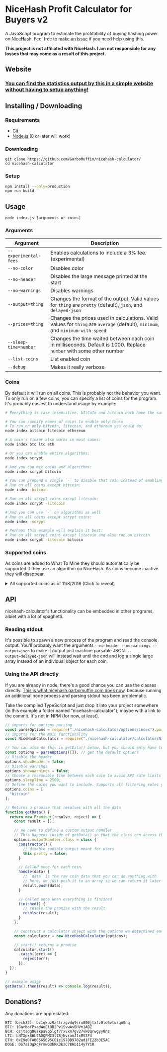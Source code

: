 # NiceHash Profit Calculator for Buyers v2

A JavaScript program to estimate the profitability of buying hashing power on [NiceHash](https://www.nicehash.com/?refby=258346). Feel free to [make an issue](https://github.com/GarboMuffin/nicehash-calculator/issues/new) if you need help using this.

**This project is not affiliated with NiceHash. I am not responsible for any losses that may come as a result of this project.**

## Website

### [You can find the statistics output by this in a simple website without having to setup anything!](https://nicehash.garbomuffin.com/)

## Installing / Downloading

### Requirements

- [Git](https://git-scm.com/)
- [Node.js](https://nodejs.org/en/) (8 or later will work)

### Downloading

<!-- TODO: use github releases instead? -->

```
git clone https://github.com/GarboMuffin/nicehash-calculator/
cd nicehash-calculator
```

### Setup

```bash
npm install --only=production
npm run build
```

## Usage

```
node index.js [arguments or coins]
```

### Arguments

| Argument | Description |
|--------------|----------------|
| `--experimental-fees` | Enables calculations to include a 3% fee. (experimental) |
| `--no-color` | Disables color |
| `--no-header` | Disables the large message printed at the start |
| `--no-warnings` | Disables warnings |
| `--output=thing` | Changes the format of the output. Valid values for `thing` are `pretty` (default), `json`, and `delayed-json` |
| `--prices=thing` | Changes the prices used in calculations. Valid values for `thing` are `average` (default), `minimum`, and `minimum-with-speed` |
| `--sleep-time=number` | Changes the time waited between each coin in milliseconds. Default is 1000. Replace `number` with some other number |
| `--list-coins` | List enabled coin |
| `--debug` | Makes it really verbose |

### Coins

By default it will run on all coins. This is probably not the behavior you want. To only run on a few coins, you can specify a list of coins for the program. It's probably easiest to understand usage by example:

```bash
# Everything is case insensitive. bItCoIn and bitcoin both have the same effect

# You can specify names of coins to enable only those
# To run on only bitcoin, litecoin, and ethereum you could do:
node index bitcoin litecoin ethereum

# A coin's ticker also works in most cases:
node index btc ltc eth

# Or you can enable entire algorithms:
node index scrypt

# And you can mix coins and algorithms:
node index scrypt bitcoin

# You can prepend a single `-` to disable that coin instead of enabling it.
# Run on all coins except bitcoin:
node index -bitcoin

# Run on all scrypt coins except litecoin:
node index scrypt -litecoin

# And you can use `-` on algorithms as well
# Run on all coins except scrypt coins:
node index -scrypt

# Perhaps this example will explain it best:
# Run on all scrypt coins except litecoin and also run on bitcoin
node index scrypt -litecoin bitcoin
```

### Supported coins

As coins are added to What To Mine they should automatically be supported if they use an algorithm on NiceHash. As coins become inactive they will disappear.

<details>
  <summary>All supported coins as of 11/8/2018 (Click to reveal)</summary>

  ```sh
  $ node index --list-coins
  ...

  Enabled coins:
   * Bitcoin (BTC) (SHA-256)
   * Litecoin (LTC) (Scrypt)
   * Vertcoin (VTC) (Lyra2REv2)
   * Dogecoin (DOGE) (Scrypt)
   * Feathercoin (FTC) (NeoScrypt)
   * Einsteinium (EMC2) (Scrypt)
   * DGB-Scrypt (DGB) (Scrypt)
   * Worldcoin (WDC) (Scrypt)
   * Myriad-Scrypt (XMY) (Scrypt)
   * Dash (DASH) (X11)
   * AUR-Scrypt (AUR) (Scrypt)
   * Québecoin (QBC) (X11)
   * Peercoin (PPC) (SHA-256)
   * Zetacoin (ZET) (SHA-256)
   * Unobtanium (UNO) (SHA-256)
   * Myriad-SHA (XMY) (SHA-256)
   * Gulden (NLG) (Scrypt)
   * Maza (MAZA) (SHA-256)
   * Phoenixcoin (PXC) (NeoScrypt)
   * Orbitcoin (ORB) (NeoScrypt)
   * Maxcoin (MAX) (Keccak)
   * Monero (XMR) (CryptoNightV8)
   * Bytecoin (BCN) (CryptoNight)
   * DigitalNote (XDN) (CryptoNightV7)
   * Viacoin (VIA) (Scrypt)
   * DGB-SHA (DGB) (SHA-256)
   * DGB-Qubit (DGB) (Qubit)
   * Mooncoin (MOON) (Scrypt)
   * Halcyon (HAL) (NeoScrypt)
   * Startcoin (START) (X11)
   * Quark (QRK) (Quark)
   * GameCredits (GAME) (Scrypt)
   * Monacoin (MONA) (Lyra2REv2)
   * Influxcoin (INFX) (X11)
   * Verge-Scrypt (XVG) (Scrypt)
   * Ethereum (ETH) (DaggerHashimoto)
   * Decred (DCR) (Decred)
   * Expanse (EXP) (DaggerHashimoto)
   * Adzcoin (ADZ) (X11)
   * Ethereum Classic (ETC) (DaggerHashimoto)
   * LBRY (LBC) (LBRY)
   * Crown (CRW) (SHA-256)
   * Zcash (ZEC) (Equihash)
   * Zclassic (ZCL) (Equihash)
   * Hush (HUSH) (Equihash)
   * Sibcoin (SIB) (X11Gost)
   * Pascalcoin (PASC) (Pascal)
   * Ubiq (UBQ) (DaggerHashimoto)
   * Komodo (KMD) (Equihash)
   * Zcoin (XZC) (Lyra2Z)
   * Karbo (KRB) (CryptoNight)
   * PascalLite (PASL) (Pascal)
   * Musicoin (MUSIC) (DaggerHashimoto)
   * Deutsche eMark (DEM) (SHA-256)
   * Horizen (ZEN) (Equihash)
   * Cannabiscoin (CANN) (X11)
   * Bitcoin Cash (BCH) (SHA-256)
   * Onix (ONX) (X11)
   * Linx (LINX) (Scrypt)
   * Sumokoin (SUMO) (CryptoNight)
   * SmartCash (SMART) (Keccak)
   * Vivo (VIVO) (NeoScrypt)
   * Monoeci (XMCC) (X11)
   * Creamcoin (CRM) (X11)
   * Metaverse (ETP) (DaggerHashimoto)
   * Pirl (PIRL) (DaggerHashimoto)
   * Electroneum (ETN) (CryptoNight)
   * Trezarcoin (TZC) (NeoScrypt)
   * DeepOnion (ONION) (X13)
   * Verge-Lyra2REv2 (XVG) (Lyra2REv2)
   * Verge-Blake (2s) (XVG) (Blake (2s))
   * Ellaism (ELLA) (DaggerHashimoto)
   * Florin (FLO) (Scrypt)
   * Universal (UNIT) (SHA-256)
   * GoByte (GBX) (NeoScrypt)
   * Crowdcoin (CRC) (NeoScrypt)
   * Dinastycoin (DCY) (CryptoNight)
   * AUR-SHA (AUR) (SHA-256)
   * Innova (INN) (NeoScrypt)
   * Bitcoin Private (BTCP) (Equihash)
   * LitecoinCash (LCC) (SHA-256)
   * Galactrum (ORE) (Lyra2REv2)
   * Ravencoin (RVN) (X16R)
   * Dinero (DIN) (NeoScrypt)
   * MoneroOriginal (XMO) (CryptoNight)
   * Paccoin ($PAC) (X11)
   * Straks (STAK) (Lyra2REv2)
   * Motion (XMN) (X16R)
   * Loki (LOKI) (CryptoNightHeavy)
   * Gincoin (GIN) (Lyra2Z)
   * SimpleBank (SPLB) (NeoScrypt)
   * Mano (MANO) (Lyra2Z)
   * Commercium (CMM) (Equihash)
   * MCT+ (MCT) (Lyra2Z)
   * HelpTheHomeless (HTH) (X16R)
   * Ryo (RYO) (CryptoNightHeavy)
   * Graft (GRFT) (CryptoNightV8)
   * Gravium (GRV) (X16R)
   * Quantum R L (QRL) (CryptoNightV7)
   * Nix (NIX) (Lyra2REv2)
   * Gentarium (GTM) (Lyra2Z)
   * Hanacoin (HANA) (Lyra2REv2)
   * Dubaicoin (DBIX) (DaggerHashimoto)
   * Traid (TRAID) (NeoScrypt)
   * LitecoinPlus (LCP) (Scrypt)
  ```
</details>

## API

nicehash-calculator's functionality can be embedded in other programs, albiet with a lot of spaghetti.

### Reading stdout

It's possible to spawn a new process of the program and read the console output. You'll probably want the arguments `--no-header --no-warnings --output=json` to make it output just machine parsable JSON. `--output=delayed-json` will instead wait until the end and log a single large array instead of an individual object for each coin.

### Using the API directly

If you are already in node, there's a good chance you can use the classes directly. [This is what nicehash.garbomuffin.com does now](https://github.com/GarboMuffin/nicehash-calculator-web/blob/master/src/getData.js), because running an additional node process and parsing stdout has been problematic.

Take the compiled TypeScript and just drop it into your project somewhere (in this example a folder named "nicehash-calculator"); maybe with a link to the commit. It's not in NPM (for now, at least).

```javascript
// imports for options parsing
const parseOptions = require("./nicehash-calculator/options/index").parseOptions;
// imports for the main functionality
const NiceHashCalculator = require("./nicehash-calculator/calculator/NiceHashCalculator").NiceHashCalculator;

// You can also do this in getData() below, but you should only have to do it once.
const options = parseOptions([]); // get the default options
// Disable the header
options.showHeader = false;
// Disable warnings
options.showWarnings = false;
// Choose a reasonable time between each coin to avoid API rate limits
options.sleepTime = 2500;
// Define the coins you want to include. Supports all filtering rules you can use from the CLI
options.coins = [
  "bitcoin"
];

// Returns a promise that resolves with all the data
function getData() {
  return new Promise((resolve, reject) => {
    const result = [];

    // We need to define a custom output handler
    // This happens inside of getData() so that the class can access the `result` list easier
    options.outputHandler.class = class {
      constructor() {
        // disable console output meant for users
        this.pretty = false;
      }

      // Called once for each coin.
      handle(data) {
        // `data` is the raw coin data that you can do anything with
        // here, we just push it to an array so we can return it later
        result.push(data);
      }

      // Called once when everything is finished
      finished() {
        // resole the promise with the result
        resolve(result);
      }
    };

    // construct a calculator object with the options we determined earlier
    const calculator = new NiceHashCalculator(options);

    // start() returns a promise
    calculator.start()
      .catch((err) => {
        reject(err);
      });
  });
}

// example usage
getData().then((result) => console.log(result));
```

## Donations?

Any donations are appreciated:

```
BTC (bech32): bc1qkuz9a4trzgvdq9sru800jtxfz0ld0vtwrqu0nq
BTC: 1GarboYPsadWuEi8B2Pv1SvwAsBHVn1ABZ
BCH: qzjtsdg8uskpa8q5lgt7rxvxm7gv27vk0qrwgyy0nz
LTC: LNTXpx86L2ADQPMC3t78jNvramJ1xMS2F4
ETH: 0xE9eDFAB6565695C01c1978B9782ad1FE22b3E5AC
DOGE: DS7aiQgXqFrmwG3bRK3kzC78Hb114y7Y1R
```
